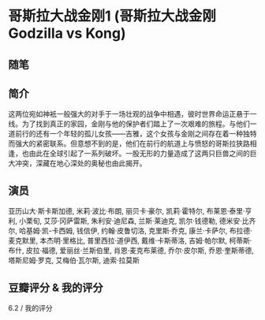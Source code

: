 # 哥斯拉大战金刚1 (哥斯拉大战金刚 Godzilla vs Kong)

## 随笔

## 简介

这两位宛如神衹一般强大的对手于一场壮观的战争中相遇，彼时世界命运正悬于一线。为了找到真正的家园，金刚与他的保护者们踏上了一次艰难的旅程。与他们一道前行的还有一个年轻的孤儿女孩——吉雅，这个女孩与金刚之间存在着一种独特而强大的紧密联系。但意想不到的是，他们在前行的航道上与愤怒的哥斯拉狭路相逢，也由此在全球引起了一系列破坏。一股无形的力量造成了这两只巨兽之间的巨大冲突，深藏在地心深处的奥秘也由此揭开。

## 演员

亚历山大·斯卡斯加德, 米莉·波比·布朗, 丽贝卡·豪尔, 凯莉·霍特尔, 布莱恩·泰里·亨利, 小栗旬, 艾莎·冈萨雷斯, 朱利安·迪尼森, 兰斯·莱迪克, 凯尔·钱德勒, 德米安·比齐尔, 哈基姆·凯-卡西姆, 钱信伊, 约翰·皮鲁切洛, 克里斯·乔克, 康兰·卡萨尔, 布拉德·麦克默里, 本杰明·里格比, 普里西拉·道伊西, 戴维·卡斯蒂洛, 吉姆·帕尔默, 柯蒂斯·布什, 皮拉·福德, 爱丽丝·兰斯伯里, 肖恩·麦克布莱德, 乔尔·皮尔斯, 乔恩·奎斯蒂德, 塔斯尼姆·罗克, 艾梅伯·瓦尔斯, 迪索·拉莫斯

## 豆瓣评分 & 我的评分

6.2 / 我的评分
